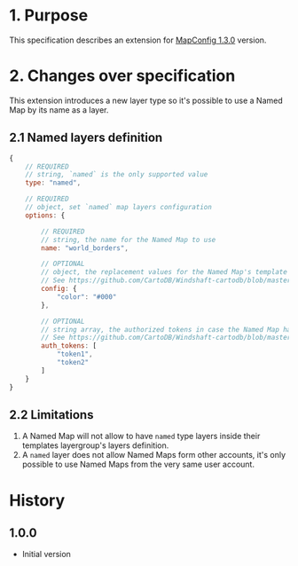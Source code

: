 # 1. Purpose

This specification describes an extension for
[MapConfig 1.3.0](https://github.com/CartoDB/Windshaft/blob/master/doc/MapConfig-1.3.0.md) version.


# 2. Changes over specification

This extension introduces a new layer type so it's possible to use a Named Map by its name as a layer.

## 2.1 Named layers definition

```javascript
{
    // REQUIRED
    // string, `named` is the only supported value
    type: "named",

    // REQUIRED
    // object, set `named` map layers configuration
    options: {

        // REQUIRED
        // string, the name for the Named Map to use
        name: "world_borders",

        // OPTIONAL
        // object, the replacement values for the Named Map's template placeholders
        // See https://github.com/CartoDB/Windshaft-cartodb/blob/master/docs/Map-API.md#instantiate-1 for more details
        config: {
            "color": "#000"
        },

        // OPTIONAL
        // string array, the authorized tokens in case the Named Map has auth method set to `token`
        // See https://github.com/CartoDB/Windshaft-cartodb/blob/master/docs/Map-API.md#named-maps-1 for more details
        auth_tokens: [
            "token1",
            "token2"
        ]
    }
}
```

## 2.2 Limitations

1. A Named Map will not allow to have `named` type layers inside their templates layergroup's layers definition.
2. A `named` layer does not allow Named Maps form other accounts, it's only possible to use Named Maps from the very
same user account.


# History

## 1.0.0

 - Initial version
